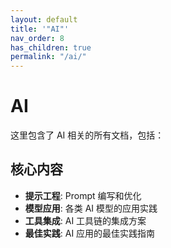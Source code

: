 ```yaml
---
layout: default
title: '"AI"'
nav_order: 8
has_children: true
permalink: "/ai/"
---
```


# AI

这里包含了 AI 相关的所有文档，包括：

## 核心内容

- **提示工程**: Prompt 编写和优化
- **模型应用**: 各类 AI 模型的应用实践
- **工具集成**: AI 工具链的集成方案
- **最佳实践**: AI 应用的最佳实践指南
